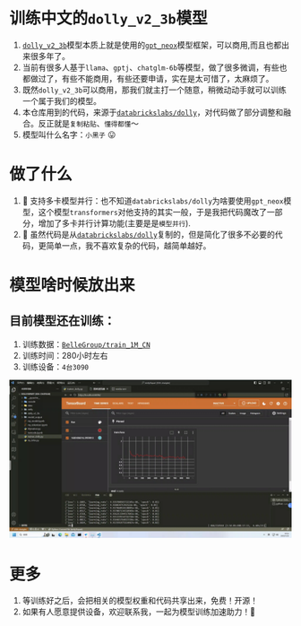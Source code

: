 # 训练中文的`dolly_v2_3b`模型
1. [`dolly_v2_3b`](https://huggingface.co/databricks/dolly-v2-3b)模型本质上就是使用的[`gpt_neox`](https://huggingface.co/models?other=gpt_neox)模型框架，可以商用,而且也都出来很多年了。
2. 当前有很多人基于`llama`、`gptj`、`chatglm-6b`等模型，做了很多微调，有些也都做过了，有些不能商用，有些还要申请，实在是太可惜了，太麻烦了。
3. 既然`dolly_v2_3b`可以商用，那我们就主打一个随意，稍微动动手就可以训练一个属于我们的模型。
4. 本仓库用到的代码，来源于[`databrickslabs/dolly`](https://github.com/databrickslabs/dolly#getting-started-with-response-generation)，对代码做了部分调整和融合。反正就是`复制粘贴`、`懂得都懂`～
5. 模型叫什么名字：`小黑子` 😛

# 做了什么
1. 🎯 支持多卡模型并行：也不知道`databrickslabs/dolly`为啥要使用`gpt_neox`模型，这个模型`transformers`对他支持的其实一般，于是我把代码魔改了一部分，增加了多卡并行计算功能(主要是是`模型并行`).
2. 🥱 虽然代码是从[`databrickslabs/dolly`](https://github.com/databrickslabs/dolly#getting-started-with-response-generation)复制的，但是简化了很多不必要的代码，更简单一点，我不喜欢复杂的代码，越简单越好。

# 模型啥时候放出来
## 目前模型还在训练：
1. 训练数据：[`BelleGroup/train_1M_CN`](https://huggingface.co/datasets/BelleGroup/train_1M_CN)
2. 训练时间：280小时左右
3. 训练设备：`4台3090`

![](images/image001.png)


# 更多
1. 等训练好之后，会把相关的模型权重和代码共享出来，免费！开源！
2. 如果有人愿意提供设备，欢迎联系我，一起为模型训练加速助力！🚀








